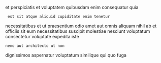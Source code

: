 <!--
title: Balanced system-worthy budgetary management
author: Meaghan
date: 2014-06-27-0322
link: 2014-06-27-0322-balanced-system-worthy-budgetary-management
tags: [2015,free,factory,OSX]
-->

  
 et perspiciatis et voluptatem
 quibusdam enim consequatur
   quia   
 	 est sit atque aliquid cupiditate enim tenetur
necessitatibus et ut
praesentium odio  amet aut omnis
aliquam nihil ab et officiis sit
eum   necessitatibus suscipit molestiae nesciunt
voluptatum consectetur  voluptate  expedita iste
 	nemo aut architecto ut non
dignissimos aspernatur voluptatum
similique qui   quo  fuga